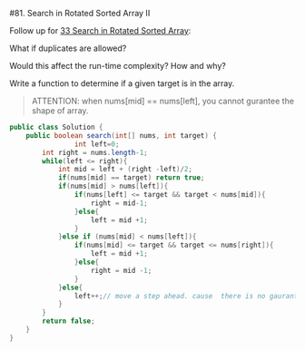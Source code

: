 #81. Search in Rotated Sorted Array II

Follow up for [33 Search in Rotated Sorted Array](../GoogleHard/33.md):

What if duplicates are allowed?

Would this affect the run-time complexity? How and why?

Write a function to determine if a given target is in the array.

>ATTENTION: when nums[mid] == nums[left], you cannot gurantee the shape of array.


```java
public class Solution {
    public boolean search(int[] nums, int target) {
                int left=0;
        int right = nums.length-1;
        while(left <= right){
            int mid = left + (right -left)/2;
            if(nums[mid] == target) return true;
            if(nums[mid] > nums[left]){ 
                if(nums[left] <= target && target < nums[mid]){
                    right = mid-1;
                }else{
                    left = mid +1;
                }
            }else if (nums[mid] < nums[left]){
                if(nums[mid] <= target && target <= nums[right]){
                    left = mid +1;
                }else{
                    right = mid -1;
                }
            }else{
                left++;// move a step ahead. cause  there is no gaurantee the target will show on which part. cause the shap of first part[left, mid] is not decided.
            }
        }
        return false;
    }
}
```